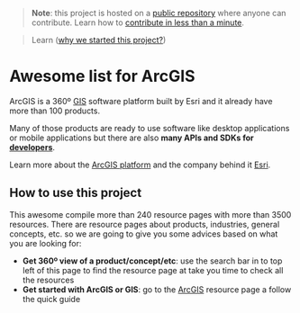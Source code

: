 > **Note**: this project is hosted on a [public repository](https://github.com/hhkaos/awesome-arcgis) where anyone can contribute. Learn how to [contribute in less than a minute](https://github.com/hhkaos/awesome-arcgis/blob/master/CONTRIBUTING.md#contributions).

> Learn ([why we started this project?](./about/README.md))

# Awesome list for ArcGIS

ArcGIS is a 360º [GIS](./gis/README.md) software platform built by Esri and it already have more than
100 products.

Many of those products are ready to use software like desktop
applications or mobile applications but there are also **many APIs and SDKs for [developers](arcgis/developers/README.md)**.

Learn more about the [ArcGIS platform](./arcgis/README.md) and the company behind it [Esri](./esri/README.md).

## How to use this project

This awesome compile more than 240 resource pages with more than 3500 resources. There are resource pages about products, industries, general concepts, etc. so we are going to give you some advices based on what you are looking for:

* **Get 360º view of a product/concept/etc**: use the search bar in to top left of this page to find the resource page at take you time to check all the resources
* **Get started with ArcGIS or GIS**: go to the [ArcGIS](./arcgis/README.md) resource page a follow the quick guide
